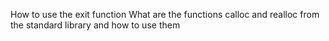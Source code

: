 How to use the exit function
What are the functions calloc and realloc from the standard library and how to use them